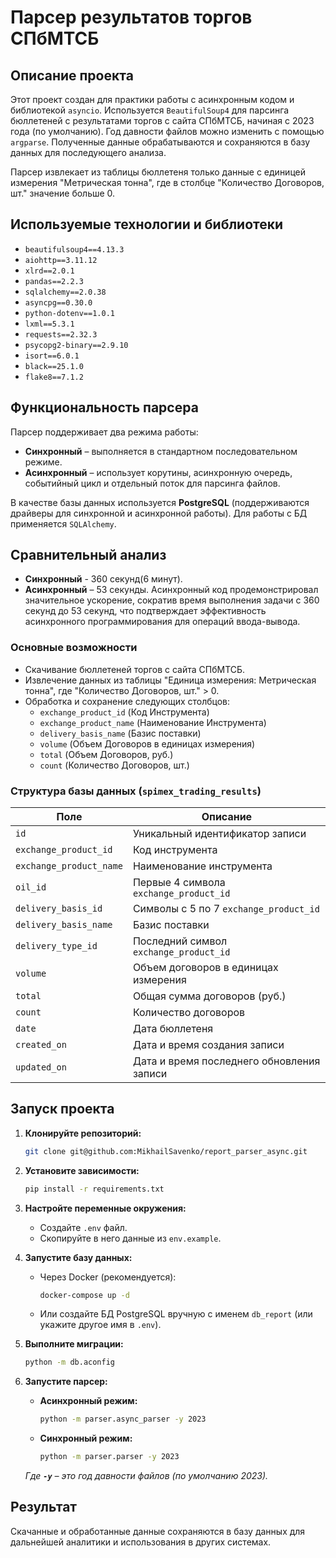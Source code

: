 # Парсер результатов торгов СПбМТСБ

## Описание проекта

Этот проект создан для практики работы с асинхронным кодом и библиотекой `asyncio`. Используется `BeautifulSoup4` для парсинга бюллетеней с результатами торгов с сайта СПбМТСБ, начиная с 2023 года (по умолчанию). Год давности файлов можно изменить с помощью `argparse`. Полученные данные обрабатываются и сохраняются в базу данных для последующего анализа.

Парсер извлекает из таблицы бюллетеня только данные с единицей измерения "Метрическая тонна", где в столбце "Количество Договоров, шт." значение больше 0.

## Используемые технологии и библиотеки

- `beautifulsoup4==4.13.3`
- `aiohttp==3.11.12`
- `xlrd==2.0.1`
- `pandas==2.2.3`
- `sqlalchemy==2.0.38`
- `asyncpg==0.30.0`
- `python-dotenv==1.0.1`
- `lxml==5.3.1`
- `requests==2.32.3`
- `psycopg2-binary==2.9.10`
- `isort==6.0.1`
- `black==25.1.0`
- `flake8==7.1.2`

## Функциональность парсера

Парсер поддерживает два режима работы:

- **Синхронный** – выполняется в стандартном последовательном режиме.
- **Асинхронный** – использует корутины, асинхронную очередь, событийный цикл и отдельный поток для парсинга файлов.

В качестве базы данных используется **PostgreSQL** (поддерживаются драйверы для синхронной и асинхронной работы). Для работы с БД применяется `SQLAlchemy`.

## Сравнительный анализ
- **Синхронный** - 360 секунд(6 минут).
- **Асинхронный** – 53 секунды.
Асинхронный код продемонстрировал значительное ускорение, сократив время выполнения задачи с 360 секунд до 53 секунд, что подтверждает эффективность асинхронного программирования для операций ввода-вывода.

### Основные возможности

- Скачивание бюллетеней торгов с сайта СПбМТСБ.
- Извлечение данных из таблицы "Единица измерения: Метрическая тонна", где "Количество Договоров, шт." > 0.
- Обработка и сохранение следующих столбцов:
  - `exchange_product_id` (Код Инструмента)
  - `exchange_product_name` (Наименование Инструмента)
  - `delivery_basis_name` (Базис поставки)
  - `volume` (Объем Договоров в единицах измерения)
  - `total` (Объем Договоров, руб.)
  - `count` (Количество Договоров, шт.)

### Структура базы данных (`spimex_trading_results`)

| Поле                    | Описание                                  |
| ----------------------- | ----------------------------------------- |
| `id`                    | Уникальный идентификатор записи           |
| `exchange_product_id`   | Код инструмента                           |
| `exchange_product_name` | Наименование инструмента                  |
| `oil_id`                | Первые 4 символа `exchange_product_id`    |
| `delivery_basis_id`     | Символы с 5 по 7 `exchange_product_id`    |
| `delivery_basis_name`   | Базис поставки                            |
| `delivery_type_id`      | Последний символ `exchange_product_id`    |
| `volume`                | Объем договоров в единицах измерения      |
| `total`                 | Общая сумма договоров (руб.)              |
| `count`                 | Количество договоров                      |
| `date`                  | Дата бюллетеня                            |
| `created_on`            | Дата и время создания записи              |
| `updated_on`            | Дата и время последнего обновления записи |

## Запуск проекта

1. **Клонируйте репозиторий:**

   ```sh
   git clone git@github.com:MikhailSavenko/report_parser_async.git
   ```

2. **Установите зависимости:**

   ```sh
   pip install -r requirements.txt
   ```

3. **Настройте переменные окружения:**

   - Создайте `.env` файл.
   - Скопируйте в него данные из `env.example`.

4. **Запустите базу данных:**

   - Через Docker (рекомендуется):
     ```sh
     docker-compose up -d
     ```
   - Или создайте БД PostgreSQL вручную с именем `db_report` (или укажите другое имя в `.env`).

5. **Выполните миграции:**

   ```sh
   python -m db.aconfig
   ```

6. **Запустите парсер:**

   - **Асинхронный режим:**
     ```sh
     python -m parser.async_parser -y 2023
     ```
   - **Синхронный режим:**
     ```sh
     python -m parser.parser -y 2023
     ```

   *Где ****`-y`**** – это год давности файлов (по умолчанию 2023).*

## Результат

Скачанные и обработанные данные сохраняются в базу данных для дальнейшей аналитики и использования в других системах.

